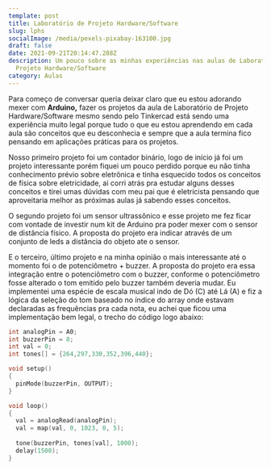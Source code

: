 ```yaml
---
template: post
title: Laboratório de Projeto Hardware/Software
slug: lphs
socialImage: /media/pexels-pixabay-163100.jpg
draft: false
date: 2021-09-21T20:14:47.288Z
description: Um pouco sobre as minhas experiências nas aulas de Laboratório de
  Projeto Hardware/Software
category: Aulas
---
```

Para começo de conversar queria deixar claro que eu estou adorando mexer com **Arduino,** fazer os projetos da aula de Laboratório de Projeto Hardware/Software mesmo sendo pelo Tinkercad está sendo uma experiência muito legal porque tudo o que eu estou aprendendo em cada aula são conceitos que eu desconhecia e sempre que a aula termina fico pensando em aplicações práticas para os projetos.

Nosso primeiro projeto foi um contador binário, logo de início já foi um projeto interessante porém fiquei um pouco perdido porque eu não tinha conhecimento prévio sobre eletrônica e tinha esquecido todos os conceitos de física sobre eletricidade, ai corri atrás pra estudar alguns desses conceitos e tirei umas dúvidas com meu pai que é eletricista pensando que aproveitaria melhor as próximas aulas já sabendo esses conceitos.

O segundo projeto foi um sensor ultrassônico e esse projeto me fez ficar com vontade de investir num kit de Arduino pra poder mexer com o sensor de distância físico. A proposta do projeto era indicar através de um conjunto de leds a distância do objeto ate o sensor.

E o terceiro, último projeto e na minha opinião o mais interessante até o momento foi o de potenciômetro + buzzer. A proposta do projeto era essa integração entre o potenciômetro com o buzzer, conforme o potenciômetro fosse alterado o tom emitido pelo buzzer também deveria mudar. Eu implementei uma espécie de escala musical indo de Dó (C) até Lá (A) e fiz a lógica da seleção do tom baseado no índice do array onde estavam declaradas as frequências pra cada nota, eu achei que ficou uma implementação bem legal, o trecho do código logo abaixo:

```c
int analogPin = A0;
int buzzerPin = 8;
int val = 0;
int tones[] = {264,297,330,352,396,440};

void setup()
{
  pinMode(buzzerPin, OUTPUT);
}

void loop()
{ 
  val = analogRead(analogPin);
  val = map(val, 0, 1023, 0, 5);
  
  tone(buzzerPin, tones[val], 1000);
  delay(1500);
}
```